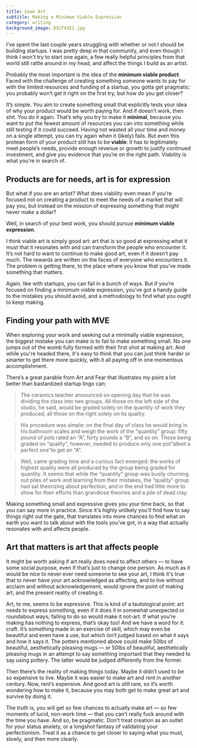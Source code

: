 ```yaml
---
title: Lean Art
subtitle: Making a Minimum Viable Expression
category: writing
background_image: DSCF4352.jpg
---
```

I've spent the last couple years struggling with whether or not I should be building startups. I was pretty deep in that community, and even though I think I won't try to start one again, a few really helpful principles from that world still rattle around in my head, and affect the things I build as an artist.
<!--more-->
Probably the most important is the idea of the **minimum viable product**. Faced with the challenge of creating something someone wants to pay for with the limited resources and funding of a startup, you gotta get pragmatic: you probably won’t get it right on the first try, but how do you get closer?

It’s simple. You aim to create something small that explicitly tests your idea of why your product would be worth paying for. And if doesn’t work, then shit. You do it again. That’s why you try to make it **minimal**, because you want to put the fewest amount of resources you can into something while still testing if it could succeed. Having not wasted all your time and money on a single attempt, you can try again when it (likely) fails. But even this protean form of your product still has to be **viable**: it has to legitimately meet people’s needs, provide enough revenue or growth to justify continued investment, and give you evidence that you’re on the right path. Viability is what you’re in search of.

## Products are for needs, art is for expression
But what if you are an artist? What does viability even mean if you’re focused not on creating a product to meet the needs of a market that will pay you, but instead on the mission of expressing something that might never make a dollar?

Well, in search of your best work, you should pursue **minimum viable expression**.

I think viable art is simply good art: art that is so good at expressing what it must that it resonates with and can transform the people who encounter it. It’s not hard to want to continue to make good art, even if it doesn’t pay much. The rewards are written on the faces of everyone who encounters it. The problem is getting there, to the place where you know that you've made something that matters.

Again, like with startups, you can fail in a bunch of ways. But if you’re focused on finding a minimum viable expression, you’ve got a handy guide to the mistakes you should avoid, and a methodology to find what you ought to keep making.

## Finding your path with MVE
When exploring your work and seeking out a minimally viable expression, the biggest mistake you can make is to fail to make something small. No one jumps out of the womb fully formed with their first shot at making art. And while you're headed there, it's easy to think that you can just think harder or smarter to get there more quickly, with it all paying off in one momentous accomplishment.

There’s a great parable from Art and Fear that illustrates my point a lot better than bastardized startup lingo can:

> The ceramics teacher announced on opening day that he was dividing the class into two groups. All those on the left side of the studio, he said, would be graded solely on the quantity of work they produced, all those on the right solely on its quality.

> His procedure was simple: on the final day of class he would bring in his bathroom scales and weigh the work of the “quantity” group: fifty pound of pots rated an “A”, forty pounds a “B”, and so on. Those being graded on “quality”, however, needed to produce only one pot”albeit a perfect one”to get an “A”.

> Well, came grading time and a curious fact emerged: the works of highest quality were all produced by the group being graded for quantity. It seems that while the “quantity” group was busily churning out piles of work and learning from their mistakes, the “quality” group had sat theorizing about perfection, and in the end had little more to show for their efforts than grandiose theories and a pile of dead clay.

Making something small and expressive gives you your time back, so that you can say more in practice. Since it's highly unlikely you'll find how to say things right out the gate, that translates into more chances to find what on earth you want to talk about with the tools you’ve got, in a way that actually resonates with and affects people.

## Art that matters is art that affects people

It might be worth asking if art really does need to affect others — to have some social purpose, even if that’s just to change one person. As much as it would be nice to never ever need someone to see your art, I think it's true that to never have your art acknowledged as affecting, and to live without acclaim and without acknowledgement, would ignore the point of making art, and the present reality of creating it.

Art, to me, seems to be expressive. This is kind of a tautological point: art needs to express something, even if it does it in somewhat unexpected or roundabout ways; failing to do so would make it not-art. If what you’re making has nothing to express, that’s okay too! And we have a word for it: craft. It’s something made in an exercise of skill, which may even be beautiful and even have a use, but which isn’t judged based on what it says and how it says it. The potters mentioned above could make 50lbs of beautiful, aesthetically pleasing mugs — or 50lbs of beautiful, aesthetically pleasing mugs in an attempt to say something important that they needed to say using pottery. The latter would be judged differently from the former.

Then there’s the reality of making things today. Maybe it didn’t used to be so expensive to live. Maybe it was easier to make art and rent in another century. Now, rent’s expensive. And good art is still rare, so it’s worth wondering how to make it, because you may both get to make great art and survive by doing it.

The truth is, you will get so few chances to actually make art — so few moments of lucid, non-work time — that you can’t really fuck around with the time you have. And so, be pragmatic. Don't treat creation as an outlet for your status anxiety, or a longshot fantasy of validating your perfectionism. Treat it as a chance to get closer to saying what you must, slowly, and then more clearly.
